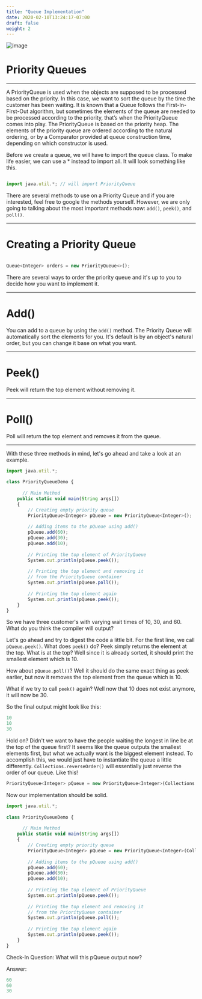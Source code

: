 ```yaml
---
title: "Queue Implementation"
date: 2020-02-10T13:24:17-07:00
draft: false
weight: 2
--- 
```

<link rel="stylesheet" href="../../style.css">

![image](../../img/queueExample.png)

<h1>Priority Queues</h1>

<hr>

A PriorityQueue is used when the objects are supposed to be processed based on the priority. In this case, we want to sort the queue by the time the customer has been waiting. It is known that a Queue follows the First-In-First-Out algorithm, but sometimes the elements of the queue are needed to be processed according to the priority, that’s when the PriorityQueue comes into play. The PriorityQueue is based on the priority heap. The elements of the priority queue are ordered according to the natural ordering, or by a Comparator provided at queue construction time, depending on which constructor is used.  

Before we create a queue, we will have to import the queue class. To make life easier, we can use a * instead to import all. It will look something like this.

```js javascript

import java.util.*; // will import PriorityQueue

```
There are several methods to use on a Priority Queue and if you are interested, feel free to google the methods yourself. However, we are only going to talking about the most important methods now: `add()`, `peek()`, and `poll()`.

<hr>

<h1>Creating a Priority Queue</h1>
    
```js javascript

Queue<Integer> orders = new PriorityQueue<>();

```

There are several ways to order the priority queue and it's up to you to decide how you want to implement it.

<hr>

<h1>Add()</h1>

You can add to a queue by using the `add()` method. The Priority Queue will automatically sort the elements for you. It's default is by an object's natural order, but you can change it base on what you want.

<hr>

<h1>Peek()</h1>

Peek will return the top element without removing it.

<hr>

<h1>Poll()</h1>

Poll will return the top element and removes it from the queue.

<hr>

With these three methods in mind, let's go ahead and take a look at an example.

```js javascript
import java.util.*;
 
class PriorityQueueDemo {
   
      // Main Method
    public static void main(String args[])
    {
        // Creating empty priority queue
        PriorityQueue<Integer> pQueue = new PriorityQueue<Integer>();
 
        // Adding items to the pQueue using add()
        pQueue.add(60);
        pQueue.add(30);
        pQueue.add(10);
 
        // Printing the top element of PriorityQueue
        System.out.println(pQueue.peek());
 
        // Printing the top element and removing it
        // from the PriorityQueue container
        System.out.println(pQueue.poll());
 
        // Printing the top element again
        System.out.println(pQueue.peek());
    }
}
```

So we have three customer's with varying wait times of 10, 30, and 60. What do you think the compiler will output?

Let's go ahead and try to digest the code a little bit. For the first line, we call `pQueue.peek()`. What does `peek()` do? Peek simply returns the element at the top. What is at the top? Well since it is already sorted, it should print the smallest element which is 10.

How about `pQueue.poll()`? Well it should do the same exact thing as peek earlier, but now it removes the top element from the queue which is 10.

What if we try to call `peek()` again? Well now that 10 does not exist anymore, it will now be 30.

So the final output might look like this:

```js javascript
10
10
30
```

Hold on? Didn't we want to have the people waiting the longest in line be at the top of the queue first? It seems like the queue outputs the smallest elements first, but what we actually want is the biggest element instead. To accomplish this, we would just have to instantiate the queue a little differently. `Collections.reverseOrder()` will essentially just reverse the order of our queue. Like this!

```js javascript
PriorityQueue<Integer> pQueue = new PriorityQueue<Integer>(Collections.reverseOrder());
```
Now our implementation should be solid.

```js javascript
import java.util.*;
 
class PriorityQueueDemo {
   
      // Main Method
    public static void main(String args[])
    {
        // Creating empty priority queue
        PriorityQueue<Integer> pQueue = new PriorityQueue<Integer>(Collections.reverseOrder());
 
        // Adding items to the pQueue using add()
        pQueue.add(60);
        pQueue.add(30);
        pQueue.add(10);
 
        // Printing the top element of PriorityQueue
        System.out.println(pQueue.peek());
 
        // Printing the top element and removing it
        // from the PriorityQueue container
        System.out.println(pQueue.poll());
 
        // Printing the top element again
        System.out.println(pQueue.peek());
    }
}
```

Check-In Question: What will this pQueue output now?

Answer:
```js javascript
60
60
30
```
